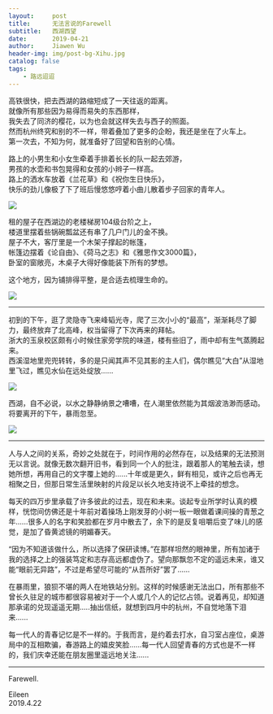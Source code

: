 ```yaml
---
layout:     post
title:      无法言说的Farewell
subtitle:   西湖西望
date:       2019-04-21
author:     Jiawen Wu
header-img: img/post-bg-Xihu.jpg
catalog: false
tags:
    - 路远迢迢
---
```

<script type="text/javascript">
// 禁止右键菜单
document.oncontextmenu = function(){ return false; };
// 禁止文字选择
document.onselectstart = function(){ return false; };
// 禁止复制
document.oncopy = function(){ return false; };
// 禁止剪切
document.oncut = function(){ return false; };
// 禁止粘贴
document.onpaste = function(){ return false; };
</script>

高铁很快，把去西湖的路缩短成了一天往返的距离。  
就像所有那些因为易得而易失的东西那样，  
我失去了同济的樱花，以为也会就这样失去与西子的照面。  
然而杭州终究和别的不一样，带着叠加了更多的企盼，我还是坐在了火车上。  
第一次去，不知为何，就准备好了回望和告别的心情。

路上的小男生和小女生牵着手排着长长的队一起去郊游，  
男孩的水壶和书包晃得和女孩的小辫子一样高。  
路上的洒水车放着《兰花草》和《祝你生日快乐》，  
快乐的劲儿像极了下了班后慢悠悠哼着小曲儿散着步子回家的青年人。  

![](https://ws1.sinaimg.cn/large/006tNc79ly1g2dip32e8rj31400u0u15.jpg)

租的屋子在西湖边的老楼梯房104级台阶之上，  
楼道里摆着些锅碗瓢盆还有串了几户门儿的金不换。  
屋子不大，客厅里是一个木架子撑起的帐篷，   
帐篷边摆着《论自由》、《荷马之志》和《雅思作文3000篇》，  
卧室的窗敞亮，木桌子大得好像能装下所有的梦想。

这个地方，因为铺排得平整，是合适去梳理生命的。

![](https://ws4.sinaimg.cn/large/006tNc79ly1g2dip7lesmj31400u0npm.jpg)

---

初到的下午，逛了灵隐寺飞来峰韬光寺，爬了三次小小的“最高”，渐渐耗尽了脚力，最终放弃了北高峰，权当留得了下次再来的拜帖。  
浙大的玉泉校区颇有小时候住家旁学院的味道，楼有些旧了，雨中却有生气蒸腾起来。  
西溪湿地里兜兜转转，多的是只闻其声不见其影的主人们，偶尔瞧见“大白”从湿地里飞过，瞧见水仙在远处绽放......  

![](https://ws2.sinaimg.cn/large/006tNc79ly1g2dj8hsyx1j31400u0qve.jpg)

西湖，自不必说，以水之静静纳景之嘈嘈，在人潮里依然能为其烟波浩渺而感动。  
将要离开的下午，暴雨忽至。

![](https://ws3.sinaimg.cn/large/006tNc79ly1g2dj8amo0ij31400u0b2g.jpg)

---

人与人之间的关系，奇妙之处就在于，时间作用的必然存在，以及结果的无法预测无以言说。就像无数次翻开旧书，看到同一个人的批注，跟着那人的笔触去读，想她所想，再用自己的文字覆上她的......十年或是更久，鲜有相见，或许之后也再无相聚之日，但那日常生活里映射的片段足以长久地支持说不上牵挂的想念。

每天的四万步里承载了许多彼此的过去，现在和未来。谈起专业所学时认真的模样，恍惚间仿佛还是十年前对着操场上刚发芽的小树一板一眼做着课间操的青葱之年......很多人的名字和笑脸都在岁月中散去了，余下的是反复咀嚼后变了味儿的感觉，是加了昏黄滤镜的明媚春天。

“因为不知道该做什么，所以选择了保研读博。”在那样坦然的眼神里，所有加诸于我的选择之上的强装笃定和志存高远都虚伪了。望向那飘忽不定的遥远未来，谁又能“眼前无异路”，不过是希望尽可能的“从吾所好”罢了......

在暴雨里，狼狈不堪的两人在地铁站分别。这样的时候感谢无法出口，所有那些不曾长久驻足的城市都很容易被对于一个人或几个人的记忆占领。说着再见，却知道那承诺的兑现遥遥无期.....抽出信纸，就想到四月中的杭州，不自觉地落下泪来......

每一代人的青春记忆是不一样的。于我而言，是约着去打水，自习室占座位，桌游局中的互相欺骗，春游路上的嬉皮笑脸......每一代人回望青春的方式也是不一样的，我们庆幸还能在朋友圈里遥远地关注......

---
Farewell.

Eileen    
2019.4.22
